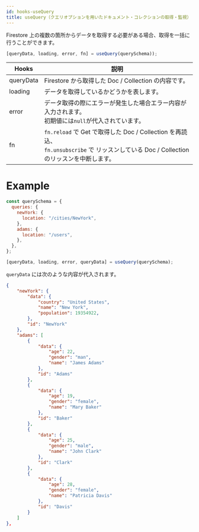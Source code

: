 ```yaml
---
id: hooks-useQuery
title: useQuery（クエリオプションを用いたドキュメント・コレクションの取得・監視）
---
```


Firestore 上の複数の箇所からデータを取得する必要がある場合、取得を一括に行うことができます。

```js
[queryData, loading, error, fn] = useQuery(querySchema));
```

| Hooks     | 説明                                                                                                                                        |
| --------- | ------------------------------------------------------------------------------------------------------------------------------------------- |
| queryData | Firestore から取得した Doc / Collection の内容です。                                                                                        |
| loading   | データを取得しているかどうかを表します。                                                                                                    |
| error     | データ取得の際にエラーが発生した場合エラー内容が入力されます。<br>初期値には`null`が代入されています。                                      |
| fn        | `fn.reload` で Get で取得した Doc / Collection を再読込、<br>`fn.unsubscribe` で リッスンしている Doc / Collection のリッスンを中断します。 |

# Example

```js
const querySchema = {
  queries: {
    newYork: {
      location: "/cities/NewYork",
    },
    adams: {
      location: "/users",
    },
  },
};

[queryData, loading, error, queryData] = useQuery(querySchema);
```

`queryData` には次のような内容が代入されます。

```json
{
    "newYork": {
        "data": {
            "country": "United States",
            "name": "New York",
            "population": 19354922,
        },
        "id": "NewYork"
    },
    "adams": [
        {
            "data": {
                "age": 22,
                "gender": "man",
                "name": "James Adams"
            },
            "id": "Adams"
        },
        {
            "data": {
                "age": 19,
                "gender": "female",
                "name": "Mary Baker"
            },
            "id": "Baker"
        },
        {
            "data": {
                "age": 25,
                "gender": "male",
                "name": "John Clark"
            },
            "id": "Clark"
        },
        {
            "data": {
                "age": 28,
                "gender": "female",
                "name": "Patricia Davis"
            },
            "id": "Davis"
        }
    ]
},
```
